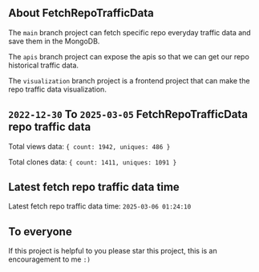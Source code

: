 ## About FetchRepoTrafficData

The `main` branch project can fetch specific repo everyday traffic data and save them in the MongoDB.

The `apis` branch project can expose the apis so that we can get our repo historical traffic data.

The `visualization` branch project is a frontend project that can make the repo traffic data visualization.

## `2022-12-30` To `2025-03-05` FetchRepoTrafficData repo traffic data

Total views data: `{ count: 1942, uniques: 486 }`

Total clones data: `{ count: 1411, uniques: 1091 }`

## Latest fetch repo traffic data time

Latest fetch repo traffic data time: `2025-03-06 01:24:10`

## To everyone

If this project is helpful to you please star this project, this is an encouragement to me `:)`




